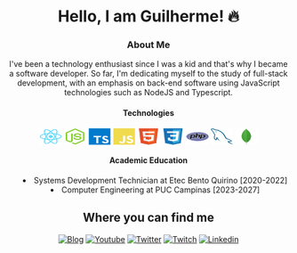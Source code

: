 <h1 style="text-align: center">Hello, I am Guilherme! 🔥</h1>

<div align="center">
    <h3>About Me</h3>
    <p>I've been a technology enthusiast since I was a kid and that's why I became a software developer.    So far, I'm dedicating myself to the study of full-stack development, with an emphasis on back-end software using JavaScript technologies such as NodeJS and Typescript.</p>
        <h4>Technologies</h4>
    <img align="center" height="30" width="40" src="https://raw.githubusercontent.com/devicons/devicon/master/icons/react/react-original.svg" />
    <img align="center" height="30" width="40" src="https://raw.githubusercontent.com/devicons/devicon/master/icons/nodejs/nodejs-original.svg" />
    <img align="center" height="30" width="40" src="https://raw.githubusercontent.com/devicons/devicon/master/icons/typescript/typescript-original.svg" />
  <img align="center" height="30" width="40" src="https://raw.githubusercontent.com/devicons/devicon/master/icons/javascript/javascript-plain.svg" />
  <img align="center" height="30" width="40" src="https://raw.githubusercontent.com/devicons/devicon/master/icons/html5/html5-original.svg" />
  <img align="center" height="30" width="40" src="https://raw.githubusercontent.com/devicons/devicon/master/icons/css3/css3-original.svg" />
    <img align="center" height="30" width="40" src="https://raw.githubusercontent.com/devicons/devicon/master/icons/php/php-original.svg" />
    <img align="center" height="30" width="40" src="https://raw.githubusercontent.com/devicons/devicon/master/icons/mysql/mysql-original.svg" />
        <img align="center" height="30" width="40" src="https://raw.githubusercontent.com/devicons/devicon/master/icons/mongodb/mongodb-original.svg" />
    <h4>Academic Education</h4>
    <ul style='list-style-position: inside'>
        <li>Systems Development Technician at Etec Bento Quirino [2020-2022]</li>
        <li>Computer Engineering at PUC Campinas [2023-2027]</li>
    </ul>

</div>

<h2 style="text-align: center">Where you can find me</h2>
<div style="display: inline_block" align="center">

[![Blog](https://img.shields.io/website?label=TheFlaamer&style=for-the-badge&url=https://www.molian.com.br/portfolio)](https://www.molian.com.br/portfolio)
[![Youtube](https://img.shields.io/badge/YouTube-FF0000?style=for-the-badge&logo=youtube&logoColor=white)](https://www.youtube.com/c/monirkgamerhd)
[![Twitter](https://img.shields.io/badge/Twitter-1DA1F2?style=for-the-badge&logo=twitter&logoColor=white)](https://www.twitter.com/theflaamer)
[![Twitch](	https://img.shields.io/badge/Twitch-9146FF?style=for-the-badge&logo=twitch&logoColor=white)](https://www.twitch.tv/theflaamer)
[![Linkedin](	https://img.shields.io/badge/LinkedIn-0077B5?style=for-the-badge&logo=linkedin&logoColor=white)](https://www.linkedin.com/in/guiandradedev/)
</div>
